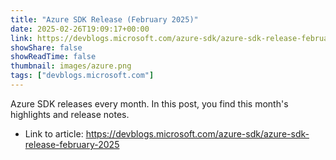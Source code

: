 ```yaml
---
title: "Azure SDK Release (February 2025)"
date: 2025-02-26T19:09:17+00:00
link: https://devblogs.microsoft.com/azure-sdk/azure-sdk-release-february-2025
showShare: false
showReadTime: false
thumbnail: images/azure.png
tags: ["devblogs.microsoft.com"]
---
```

Azure SDK releases every month. In this post, you find this month's highlights and release notes.

- Link to article: https://devblogs.microsoft.com/azure-sdk/azure-sdk-release-february-2025